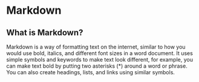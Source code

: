 # Markdown

## What is Markdown?

Markdown is a way of formatting text on the internet, similar to how you would use bold, italics, and different font sizes in a word document. It uses simple symbols and keywords to make text look different, for example, you can make text bold by putting two asterisks (*) around a word or phrase. You can also create headings, lists, and links using similar symbols.